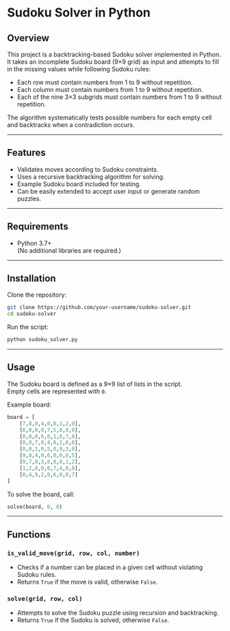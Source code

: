 # Sudoku Solver in Python

## Overview
This project is a backtracking-based Sudoku solver implemented in Python. It takes an incomplete Sudoku board (9×9 grid) as input and attempts to fill in the missing values while following Sudoku rules:

- Each row must contain numbers from 1 to 9 without repetition.  
- Each column must contain numbers from 1 to 9 without repetition.  
- Each of the nine 3×3 subgrids must contain numbers from 1 to 9 without repetition.  

The algorithm systematically tests possible numbers for each empty cell and backtracks when a contradiction occurs.

---

## Features
- Validates moves according to Sudoku constraints.  
- Uses a recursive backtracking algorithm for solving.  
- Example Sudoku board included for testing.  
- Can be easily extended to accept user input or generate random puzzles.  

---

## Requirements
- Python 3.7+  
(No additional libraries are required.)

---

## Installation
Clone the repository:
```bash
git clone https://github.com/your-username/sudoku-solver.git
cd sudoku-solver
```

Run the script:
```bash
python sudoku_solver.py
```

---

## Usage
The Sudoku board is defined as a 9×9 list of lists in the script.  
Empty cells are represented with `0`.

Example board:
```python
board = [
    [7,8,0,4,0,0,1,2,0],
    [6,0,0,0,7,5,0,0,9],
    [0,0,0,6,0,1,0,7,8],
    [0,0,7,0,4,0,2,6,0],
    [0,0,1,0,5,0,9,3,0],
    [9,0,4,0,6,0,0,0,5],
    [0,7,0,3,0,0,0,1,2],
    [1,2,0,0,0,7,4,0,0],
    [0,4,9,2,0,6,0,0,7]
]
```

To solve the board, call:
```python
solve(board, 0, 0)
```

---

## Functions

### `is_valid_move(grid, row, col, number)`
- Checks if a number can be placed in a given cell without violating Sudoku rules.  
- Returns `True` if the move is valid, otherwise `False`.

### `solve(grid, row, col)`
- Attempts to solve the Sudoku puzzle using recursion and backtracking.  
- Returns `True` if the Sudoku is solved, otherwise `False`.
